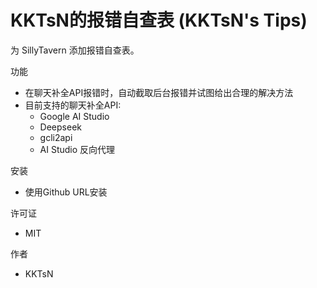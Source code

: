# KKTsN的报错自查表 (KKTsN's Tips)

为 SillyTavern 添加报错自查表。

功能
- 在聊天补全API报错时，自动截取后台报错并试图给出合理的解决方法
- 目前支持的聊天补全API:
  - Google AI Studio
  - Deepseek
  - gcli2api
  - AI Studio 反向代理

安装
- 使用Github URL安装


许可证
- MIT

作者
- KKTsN
